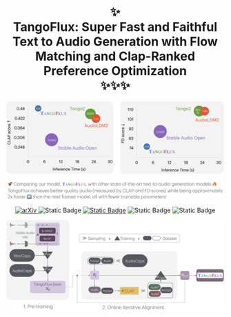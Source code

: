 <h1 align="center">✨ 
<br/>  
TangoFlux: Super Fast and Faithful Text to Audio Generation with Flow Matching and Clap-Ranked Preference Optimization 
<br/>
✨✨✨


</h1>

<div align="center">
  <img src="assests/tf_teaser.png" alt="TangoFlux" width="1000" />

<br/>

[![arXiv](https://img.shields.io/badge/Read_the_Paper-blue?link=https%3A%2F%2Fopenreview.net%2Fattachment%3Fid%3DtpJPlFTyxd%26name%3Dpdf)
](https://openreview.net/attachment?id=tpJPlFTyxd&name=pdf) ![Static Badge](https://img.shields.io/badge/TangoFlux-Huggingface-violet?logo=huggingface&link=https%3A%2F%2Fhuggingface.co%2Fdeclare-lab%2FTangoFlux) [![Static Badge](https://img.shields.io/badge/Demos-declare--lab-brightred?style=flat)](https://tangoflux.github.io/) ![Static Badge](https://img.shields.io/badge/TangoFlux-Huggingface_Space-8A2BE2?logo=huggingface&link=https%3A%2F%2Fhuggingface.co%2Fspaces%2Fdeclare-lab%2FTangoFlux) ![Static Badge](https://img.shields.io/badge/TangoFlux_Dataset-Huggingface-red?logo=huggingface&link=https%3A%2F%2Fhuggingface.co%2Fdatasets%2Fdeclare-lab%2FTangoFlux)




</div>

![cover-photo](assests/tangoflux.png)
